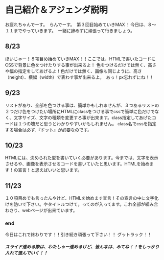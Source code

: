 # 自己紹介＆アジェンダ説明
お疲れちゃんでーす。　らんでーす。　第３回目始めていきMAX！
今日は、８〜１１までやっていきます。　一緒に諦めずに頑張って行きましょう。

## 8/23
ほいじゃー！８項目め始めていきMAX！！ここでは、HTMLで書いたコードにCSSで背景に色をつけたりする事が出来るよ！
色をつけるだけでは無く、高さや幅の指定をしてあげるよ！色だけでは無く、画像も同じように、高さ（neight）、横幅（width）で表わす事が出来るよ。　あっ！px忘れずにね！！

##  9/23
リストがあり、全部を色つける事は、簡単かもしれませんが、３つあるリストの２つだけ色をつけたい場所にHTMLにclassをつける事でcssで簡単に色だけでなく、文字サイズ、文字の種類を変更すろ事が出来ます。class指定してあげたコードは１つの塊だと思うとわかりやすいかもしれません。
class名でcssを指定する場合は必ず.『ドット』が必要なのです。

##  10/23
HTMLには、決められた型を書いていく必要があります。今までは、文字を表示させるや、画像を表示させるコードを書いていたと思います。HTMLを始めます！の宣言！と思えばいいと思います。

##  11/23
１０項目めでも言ったんやけど、HTMLを始めます宣言！その宣言の中に文字化けを防いで下さい。やタイトルつけて。ってのが入ってます。これ全部が組み合わさり、webページが出来ています。

### end
今日はこれで終わりです！！引き続き頑張って下さい！！
グットラック！！



#####  スライド進める際は、わたしゃー進めるけど、皆んなは、みてね！！をしっかり入れて進んでいく！！